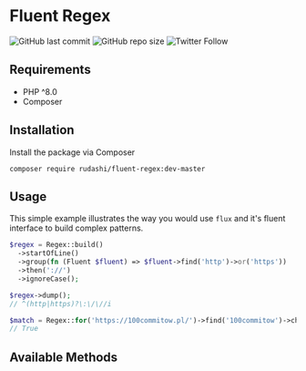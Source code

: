 # Fluent Regex

![GitHub last commit](https://img.shields.io/github/last-commit/rudashi/fluent-regex)
![GitHub repo size](https://img.shields.io/github/repo-size/rudashi/fluent-regex)
![Twitter Follow](https://img.shields.io/twitter/follow/BorysZmuda?style=social)

## Requirements
- PHP ^8.0
- Composer

## Installation
Install the package via Composer

```shell
composer require rudashi/fluent-regex:dev-master
```

## Usage
This simple example illustrates the way you would use `flux` and it's fluent interface to build complex patterns.

```php
$regex = Regex::build()
  ->startOfLine()
  ->group(fn (Fluent $fluent) => $fluent->find('http')->or('https'))
  ->then('://')
  ->ignoreCase();

$regex->dump();
// ^(http|https)?\:\/\//i

$match = Regex::for('https://100commitow.pl/')->find('100commitow')->check();
// True
```

## Available Methods
